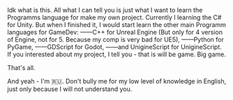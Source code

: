 Idk what is this.
 All what I can tell you is just what I want to learn the Programms language for make my own project. 
 Currently I learning the C# for Unity. 
 But when I finished it, I would start learn the other main Programm languages for GameDev: 
  ——C++ for Unreal Engine (But only for 4 version of Engine, not for 5. Because my comp is very bad for UE5), 
  ——Python for PyGame, 
  ——GDScript for Godot,
  ——and UnigineScript for UnigineScript. 
 If you interested about my project, I tell you - that is will be game. 
 Big game. 

That's all. 


 





















And yeah - I'm 🇷🇺. Don't bully me for my low level of knowledge in English, just only because I will not understand you. 
